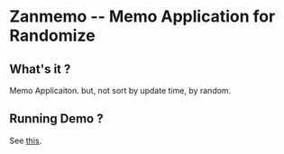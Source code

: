 # Zanmemo -- Memo Application for Randomize

## What's it ?

Memo Applicaiton. but, not sort by update time, by random.

## Running Demo ?

See [this](http://zanmemo.herokuapp.com/).
